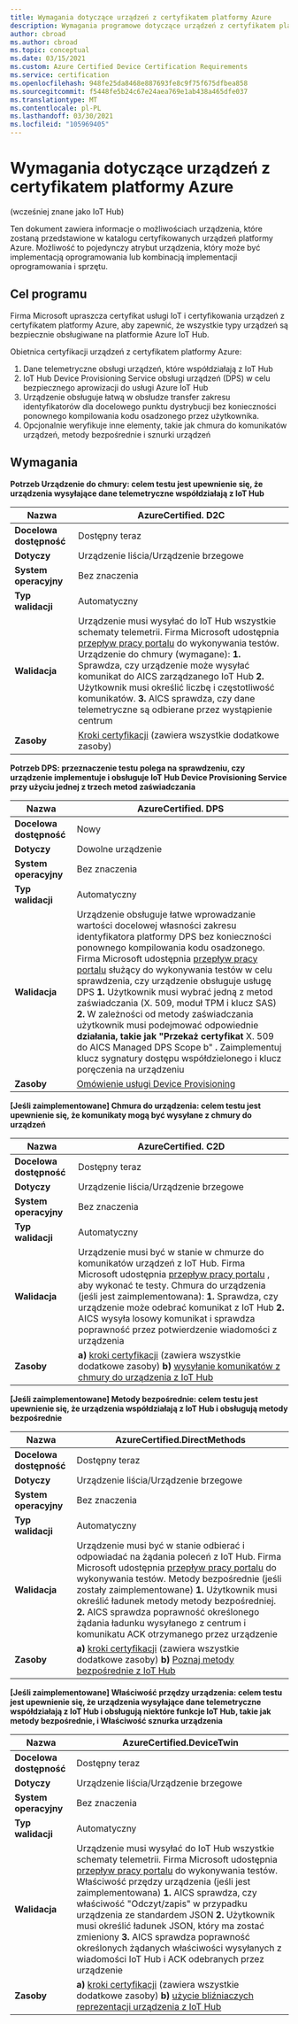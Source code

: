 ```yaml
---
title: Wymagania dotyczące urządzeń z certyfikatem platformy Azure
description: Wymagania programowe dotyczące urządzeń z certyfikatem platformy Azure
author: cbroad
ms.author: cbroad
ms.topic: conceptual
ms.date: 03/15/2021
ms.custom: Azure Certified Device Certification Requirements
ms.service: certification
ms.openlocfilehash: 948fe25da8468e887693fe8c9f75f675dfbea858
ms.sourcegitcommit: f5448fe5b24c67e24aea769e1ab438a465dfe037
ms.translationtype: MT
ms.contentlocale: pl-PL
ms.lasthandoff: 03/30/2021
ms.locfileid: "105969405"
---
```

# <a name="azure-certified-device-requirements"></a>Wymagania dotyczące urządzeń z certyfikatem platformy Azure 
(wcześniej znane jako IoT Hub)

Ten dokument zawiera informacje o możliwościach urządzenia, które zostaną przedstawione w katalogu certyfikowanych urządzeń platformy Azure. Możliwość to pojedynczy atrybut urządzenia, który może być implementacją oprogramowania lub kombinacją implementacji oprogramowania i sprzętu. 

## <a name="program-purpose"></a>Cel programu

Firma Microsoft upraszcza certyfikat usługi IoT i certyfikowania urządzeń z certyfikatem platformy Azure, aby zapewnić, że wszystkie typy urządzeń są bezpiecznie obsługiwane na platformie Azure IoT Hub.

Obietnica certyfikacji urządzeń z certyfikatem platformy Azure:

1. Dane telemetryczne obsługi urządzeń, które współdziałają z IoT Hub
2.  IoT Hub Device Provisioning Service obsługi urządzeń (DPS) w celu bezpiecznego aprowizacji do usługi Azure IoT Hub
3.  Urządzenie obsługuje łatwą w obsłudze transfer zakresu identyfikatorów dla docelowego punktu dystrybucji bez konieczności ponownego kompilowania kodu osadzonego przez użytkownika.
4.  Opcjonalnie weryfikuje inne elementy, takie jak chmura do komunikatów urządzeń, metody bezpośrednie i sznurki urządzeń 

## <a name="requirements"></a>Wymagania

**Potrzeb Urządzenie do chmury: celem testu jest upewnienie się, że urządzenia wysyłające dane telemetryczne współdziałają z IoT Hub**

| **Nazwa**                | AzureCertified. D2C                                               |
| ----------------------- | ------------------------------------------------------------ |
| **Docelowa dostępność** | Dostępny teraz                                                |
| **Dotyczy**          | Urządzenie liścia/Urządzenie brzegowe                                      |
| **System operacyjny**                  | Bez znaczenia                                                     |
| **Typ walidacji**     | Automatyczny                                                    |
| **Walidacja**          | Urządzenie musi wysyłać do IoT Hub wszystkie schematy telemetrii. Firma Microsoft udostępnia [przepływ pracy portalu](https://certify.azure.come) do wykonywania testów. Urządzenie do chmury (wymagane): **1.** Sprawdza, czy urządzenie może wysyłać komunikat do AICS zarządzanego IoT Hub **2.** Użytkownik musi określić liczbę i częstotliwość komunikatów. **3.** AICS sprawdza, czy dane telemetryczne są odbierane przez wystąpienie centrum |
| **Zasoby**           | [Kroki certyfikacji](./overview.md) (zawiera wszystkie dodatkowe zasoby) |

**Potrzeb DPS: przeznaczenie testu polega na sprawdzeniu, czy urządzenie implementuje i obsługuje IoT Hub Device Provisioning Service przy użyciu jednej z trzech metod zaświadczania**

| **Nazwa**                | AzureCertified. DPS                                               |
| ----------------------- | ------------------------------------------------------------ |
| **Docelowa dostępność** | Nowy                                                          |
| **Dotyczy**          | Dowolne urządzenie                                                   |
| **System operacyjny**                  | Bez znaczenia                                                     |
| **Typ walidacji**     | Automatyczny                                                    |
| **Walidacja**          | Urządzenie obsługuje łatwe wprowadzanie wartości docelowej własności zakresu identyfikatora platformy DPS bez konieczności ponownego kompilowania kodu osadzonego. Firma Microsoft udostępnia [przepływ pracy portalu](https://certify.azure.com) służący do wykonywania testów w celu sprawdzenia, czy urządzenie obsługuje usługę DPS **1.** Użytkownik musi wybrać jedną z metod zaświadczania (X. 509, moduł TPM i klucz SAS) **2.** W zależności od metody zaświadczania użytkownik musi podejmować odpowiednie **działania, takie jak "Przekaż certyfikat** X. 509 do AICS Managed DPS Scope b" **.** Zaimplementuj klucz sygnatury dostępu współdzielonego i klucz poręczenia na urządzeniu |
| **Zasoby**           | [Omówienie usługi Device Provisioning](../iot-dps/about-iot-dps.md) |

**[Jeśli zaimplementowane] Chmura do urządzenia: celem testu jest upewnienie się, że komunikaty mogą być wysyłane z chmury do urządzeń**                                                              

| **Nazwa**                | AzureCertified. C2D                                                  |
| ----------------------- | ------------------------------------------------------------ |
| **Docelowa dostępność** | Dostępny teraz                                            |
| **Dotyczy**          | Urządzenie liścia/Urządzenie brzegowe                                                   |
| **System operacyjny**                  | Bez znaczenia                                                     |
| **Typ walidacji**     | Automatyczny                                                    |
| **Walidacja**          | Urządzenie musi być w stanie w chmurze do komunikatów urządzeń z IoT Hub. Firma Microsoft udostępnia [przepływ pracy portalu](https://certify.azure.com) , aby wykonać te testy. Chmura do urządzenia (jeśli jest zaimplementowana): **1.** Sprawdza, czy urządzenie może odebrać komunikat z IoT Hub **2.** AICS wysyła losowy komunikat i sprawdza poprawność przez potwierdzenie wiadomości z urządzenia  |
| **Zasoby**           | **a)** [kroki certyfikacji](./overview.md) (zawiera wszystkie dodatkowe zasoby) **b)** [wysyłanie komunikatów z chmury do urządzenia z IoT Hub](../iot-hub/iot-hub-devguide-messages-c2d.md) |

**[Jeśli zaimplementowane] Metody bezpośrednie: celem testu jest upewnienie się, że urządzenia współdziałają z IoT Hub i obsługują metody bezpośrednie**

| **Nazwa**                | AzureCertified.DirectMethods                                             |
| ----------------------- | ------------------------------------------------------------ |
| **Docelowa dostępność** | Dostępny teraz                                            |
| **Dotyczy**          | Urządzenie liścia/Urządzenie brzegowe                                                   |
| **System operacyjny**                  | Bez znaczenia                                                     |
| **Typ walidacji**     | Automatyczny                                                    |
| **Walidacja**          | Urządzenie musi być w stanie odbierać i odpowiadać na żądania poleceń z IoT Hub. Firma Microsoft udostępnia [przepływ pracy portalu](https://certify.azure.com) do wykonywania testów. Metody bezpośrednie (jeśli zostały zaimplementowane) **1.** Użytkownik musi określić ładunek metody metody bezpośredniej. **2.** AICS sprawdza poprawność określonego żądania ładunku wysyłanego z centrum i komunikatu ACK otrzymanego przez urządzenie |
| **Zasoby**           | **a)** [kroki certyfikacji](./overview.md) (zawiera wszystkie dodatkowe zasoby) **b)** [Poznaj metody bezpośrednie z IoT Hub](../iot-hub/iot-hub-devguide-direct-methods.md) |

**[Jeśli zaimplementowane] Właściwość przędzy urządzenia: celem testu jest upewnienie się, że urządzenia wysyłające dane telemetryczne współdziałają z IoT Hub i obsługują niektóre funkcje IoT Hub, takie jak metody bezpośrednie, i Właściwość sznurka urządzenia**

| **Nazwa**                                  | AzureCertified.DeviceTwin                                      |
| ----------------------------------------- | ------------------------------------------------------------ |
| **Docelowa dostępność**                   | Dostępny teraz                                            |
| **Dotyczy**                            | Urządzenie liścia/Urządzenie brzegowe                                                   |
| **System operacyjny**                                    | Bez znaczenia                                                     |
| **Typ walidacji**                       | Automatyczny                                                       |
| **Walidacja**                            | Urządzenie musi wysyłać do IoT Hub wszystkie schematy telemetrii. Firma Microsoft udostępnia [przepływ pracy portalu](https://certify.azure.com) do wykonywania testów. Właściwość przędzy urządzenia (jeśli jest zaimplementowana) **1.** AICS sprawdza, czy właściwość "Odczyt/zapis" w przypadku urządzenia ze standardem JSON **2.** Użytkownik musi określić ładunek JSON, który ma zostać zmieniony **3.** AICS sprawdza poprawność określonych żądanych właściwości wysyłanych z wiadomości IoT Hub i ACK odebranych przez urządzenie |
| **Zasoby**                             | **a)** [kroki certyfikacji](./overview.md) (zawiera wszystkie dodatkowe zasoby) **b)** [użycie bliźniaczych reprezentacji urządzenia z IoT Hub](../iot-hub/iot-hub-devguide-device-twins.md) |